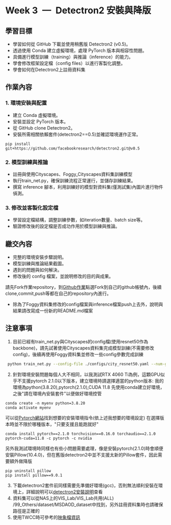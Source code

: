 # Week 3 — Detectron2 安裝與降版

## 學習目標

* 學習如何從 GitHub 下載並使用稍舊版 Detectron2 (v0.5)。
* 透過使用 Conda 建立虛擬環境，處理 PyTorch 版本與相容性問題。
* 具備進行模型訓練（training）與推論（inference）的能力。
* 學會修改框架設定檔（config files）以進行客製化調整。
* 學會如何在Detectron2上註冊資料集

## 作業內容

### 1. 環境安裝與配置

* 建立 Conda 虛擬環境。
* 安裝並設定 PyTorch 版本。
* 從 GitHub clone Detectron2。
* 安裝所需相關依賴套件(detectron2==0.5)並確認環境運作正常。
```!bash
pip install git+https://github.com/facebookresearch/detectron2.git@v0.5
```

### 2. 模型訓練與推論

* 註冊與使用Cityscapes、Foggy_Cityscapes資料集訓練模型
* 執行train_net.py，確保訓練流程正常運行，並儲存訓練結果。
* 撰寫 inference 腳本，利用訓練好的模型對資料集(僅測試集)內圖片進行物件偵測。

### 3. 修改並客製化設定檔

* 學習設定檔結構，調整訓練參數，如iteration數量、batch size等。
* 驗證修改後的設定檔是否成功作用於模型訓練與推論。

## 繳交內容

* 完整的環境安裝步驟說明。
* 模型訓練與推論結果截圖。
* 遇到的問題與如何解決。
* 修改後的 config 檔案，並說明修改的目的與成果。

請先Fork作業repository，到[Github作業](https://github.com/ccuvislab/Summer-Training-Week3)點選Fork到自己的github帳號內，後續clone,commit,push等都在自己的repository內進行。
* 除為了Foggy資料集修改的config檔案與inference檔案push上去外，說明與結果請改寫成一份新的README.md檔案
 


## 注意事項

1. 目前已經有train_net.py與Cityscapes的config檔(使用resnet50作為backbone)，請先試著使用Cityscapes資料集完成模型訓練(不需要修改config)，後續再使用Foggy資料集並修改一些config參數完成訓練
```bash
 python train_net.py --config-file ./configs/city_resnet50.yaml --num-gpus 1 SOLVER.IMS_PER_BATCH 2 SOLVER.BASE_LR 0.0025
```
2. 針對環境安裝問題每個人大不相同，以我測試RTX 4060 Ti為例，這顆GPU似乎不支援pytorch 2.1.0以下版本，建立環境時請選擇適當的python版本: 
我的環境為python(3.8.20),pytorch(2.1.0),CUDA 11.8
先使用conda建立好環境，之後"請在環境內安裝套件"以便做好環境控管
```!bash
conda create -n myenv python=3.8.20
conda activate myenv
```
可以從[Pytorch網站](https://pytorch.org/get-started/previous-versions/)找到想要的安裝環境指令(依上述我想要的環境設定)
在選擇版本時並不限於哪種版本，"只要支援且能跑就好"
```!bash
conda install pytorch==2.1.0 torchvision==0.16.0 torchaudio==2.1.0 pytorch-cuda=11.8 -c pytorch -c nvidia
```
另外我測試環境時同樣也有些小問題需要處理，像是安裝pytorch(2.1.0)時會順便安裝Pillow(10.4.0)，但在舊版detectron2中並不支援太新的Pillow套件，因此需要額外做降版
```
pip uninstall pillow
pip install pillow==9.0.1
```
3. 下載detectron2套件前同樣需要先準備好環境(gcc)，否則無法順利安裝在環境上，詳細說明可以[detectron2安裝說明](https://github.com/facebookresearch/detectron2/blob/main/INSTALL.md)查看
4. 資料集可以從NAS上的VIS_Lab/VIS_Lab共用(ALL) /99_Others/dataset/MSDAOD_dataset中找到，另外註冊資料集時也請確保路徑是正確的
5. 使用TWCC時可參考的[映象檔資訊](https://man.twcc.ai/@twccdocs/ccs-concept-image-main-zh/%2F%40twccdocs%2Fccs-concept-image-pytorch-zh)
